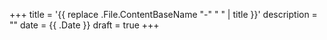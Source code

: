 +++
title = '{{ replace .File.ContentBaseName "-" " " | title }}'
description = ""
date = {{ .Date }}
draft = true
+++
